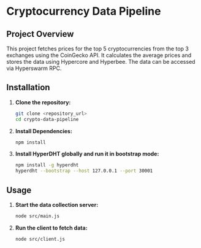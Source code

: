 # Cryptocurrency Data Pipeline

## Project Overview

This project fetches prices for the top 5 cryptocurrencies from the top 3 exchanges using the CoinGecko API. It calculates the average prices and stores the data using Hypercore and Hyperbee. The data can be accessed via Hyperswarm RPC.

## Installation

1. **Clone the repository:**

   ```bash
   git clone <repository_url>
   cd crypto-data-pipeline
   ```

2. **Install Dependencies:**

   ```bash
   npm install
   ```

3. **Install HyperDHT globally and run it in bootstrap mode:**
   ```bash
   npm install -g hyperdht
   hyperdht --bootstrap --host 127.0.0.1 --port 30001
   ```

## Usage

1. **Start the data collection server:**

   ```bash
   node src/main.js
   ```

2. **Run the client to fetch data:**
   ```bash
   node src/client.js
   ```
